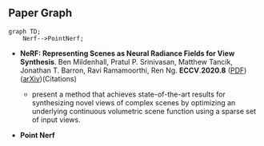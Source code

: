 ## Paper Graph

```mermaid
graph TD;
    Nerf-->PointNerf;
```

- **NeRF: Representing Scenes as Neural Radiance Fields for View Synthesis**. Ben Mildenhall, Pratul P. Srinivasan, Matthew Tancik, Jonathan T. Barron, Ravi Ramamoorthi, Ren Ng. **ECCV**.**2020.8** ([PDF](https://arxiv.org/pdf/2003.08934))([arXiv](https://arxiv.org/abs/2003.08934))(Citations)
    - present a method that achieves state-of-the-art results
for synthesizing novel views of complex scenes by optimizing an underlying continuous volumetric scene function using a sparse set of input
views.

- **Point Nerf**